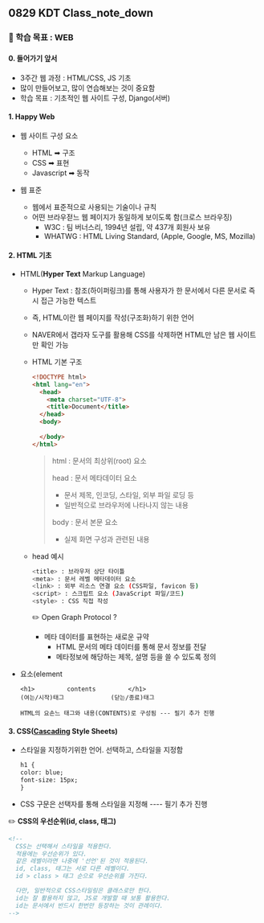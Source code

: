 ## 0829 KDT Class_note_down

### 🎯 학습 목표 : WEB

#### 0. 들어가기 앞서

- 3주간 웹 과정 : HTML/CSS,  JS 기초
- 많이 만들어보고, 많이 연습해보는 것이 중요함
- 학습 목표 : 기초적인 웹 사이트 구성, Django(서버)



#### 1. Happy Web

- 웹 사이트 구성 요소
  - HTML ➡ 구조
  - CSS ➡ 표현 
  - Javascript ➡ 동작

- 웹 표준
  - 웹에서 표준적으로 사용되는 기술이나 규칙
  - 어떤 브라우젇느 웹 페이지가 동일하게 보이도록 함(크로스 브라우징)
    - W3C : 팀 버너스리, 1994년 설립, 약 437개 회원사 보유
    - WHATWG : HTML Living Standard, (Apple, Google, MS, Mozilla)



#### 2. HTML 기초

- HTML(**Hyper Text** Markup Language)

  - Hyper Text : 참조(하이퍼링크)를 통해 사용자가 한 문서에서 다른 문서로 즉시 접근 가능한 텍스트

  - 즉, HTML이란 웹 페이지를 작성(구조화)하기 위한 언어

  - NAVER에서 갭라자 도구를 활용해 CSS를 삭제하면 HTML만 남은 웹 사이트만 확인 가능

  - HTML 기본 구조

    ```html
    <!DOCTYPE html>
    <html lang="en">
      <head>
        <meta charset="UTF-8">
        <title>Document</title>
      </head>
      <body>
        
      </body>
    </html>
    ```

    > html : 문서의 최상위(root) 요소
    >
    > head : 문서 메타데이터 요소
    >
    > - 문서 제목, 인코딩, 스타일, 외부 파일 로딩 등
    > - 일반적으로 브라우저에 나타나지 않는 내용
    >
    > body : 문서 본문 요소
    >
    > - 실제 화면 구성과 관련된 내용

  - head 예시

    ```bash
    <title> : 브라우저 상단 타이틀
    <meta> : 문서 레벨 메타데이터 요소
    <link> : 외부 리소스 연결 요소 (CSS파일, favicon 등)
    <script> : 스크립트 요소 (JavaScript 파일/코드)
    <style> : CSS 직접 작성
    ```

    ✏️ Open Graph Protocol ?

    - 메타 데이터를 표현하는 새로운 규약
      - HTML 문서의 메타 데이터를 통해 문서 정보를 전달
      - 메타정보에 해당하는 제목, 설명 등을 쓸 수 있도록 정의



- 요소(element

  ```HYTML
  <h1>         contents         </h1>
  (여는/시작)태그             (닫는/종료)태그
  
  HTML의 요손느 태그와 내용(CONTENTS)로 구성됨 --- 필기 추가 진행
  ```



#### 3. CSS(<u>Cascading</u> Style Sheets)

- 스타일을 지정하기위한 언어. 선택하고, 스타일을 지정함

  ```html
  h1 {
  color: blue;
  font-size: 15px;
  }
  ```

- CSS 구문은 선택자를 통해 스타일을 지정해 ---- 필기 추가 진행



✏️ **CSS의 우선순위(id, class, 태그)**

```HTML
<!--
  CSS는 선택해서 스타일을 적용한다.
  적용에는 우선순위가 있다.
  같은 레벨이라면 나중에 '선언'된 것이 적용된다.
  id, class, 태그는 서로 다른 레벨이다.
  id > class > 태그 순으로 우선순위를 가진다.

  다만, 일반적으로 CSS스타일링은 클래스로만 한다.
  id는 잘 활용하지 않고, JS로 개발할 때 보통 활용한다.
  id는 문서에서 반드시 한번만 등장하는 것이 관례이다.
-->
```


